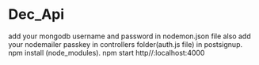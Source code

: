 # Dec_Api

add your mongodb username and password in nodemon.json file
also add your nodemailer passkey in controllers folder(auth.js file) in postsignup.
npm install (node_modules).
npm start
http//:localhost:4000
